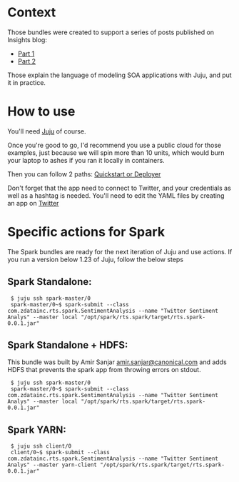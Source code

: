 # Context

Those bundles were created to support a series of posts published on Insights blog: 

* [Part 1](https://insights.ubuntu.com/2015/05/06/universal-modeling-language-for-service-oriented-architectures-part-1/)
* [Part 2](https://insights.ubuntu.com/2015/05/07/universal-modeling-language-for-service-oriented-architectures-part-2/)

Those explain the language of modeling SOA applications with Juju, and put it in practice. 

# How to use

You'll need [Juju](https://jujucharms.com/docs/stable/getting-started) of course. 

Once you're good to go, I'd recommend you use a public cloud for those examples, just because we will spin more than 10 units, which would burn your laptop to ashes if you ran it locally in containers. 

Then you can follow 2 paths: [Quickstart or Deployer](http://askubuntu.com/questions/597826/difference-between-deploying-bundle-with-quickstart-or-juju-deployer)

Don't forget that the app need to connect to Twitter, and your credentials as well as a hashtag is needed. You'll need to edit the YAML files by creating an app on [Twitter](https://apps.twitter.com/)

# Specific actions for Spark

The Spark bundles are ready for the next iteration of Juju and use actions. If you run a version below 1.23 of Juju, follow the below steps

## Spark Standalone:

     $ juju ssh spark-master/0
     spark-master/0~$ spark-submit --class com.zdatainc.rts.spark.SentimentAnalysis --name "Twitter Sentiment Analys" --master local "/opt/spark/rts.spark/target/rts.spark-0.0.1.jar"

## Spark Standalone + HDFS:

This bundle was built by Amir Sanjar <amir.sanjar@canonical.com> and adds HDFS that prevents the spark app from throwing errors on stdout. 

     $ juju ssh spark-master/0
     spark-master/0~$ spark-submit --class com.zdatainc.rts.spark.SentimentAnalysis --name "Twitter Sentiment Analys" --master local "/opt/spark/rts.spark/target/rts.spark-0.0.1.jar"

## Spark YARN:

     $ juju ssh client/0
     client/0~$ spark-submit --class com.zdatainc.rts.spark.SentimentAnalysis --name "Twitter Sentiment Analys" --master yarn-client "/opt/spark/rts.spark/target/rts.spark-0.0.1.jar"


